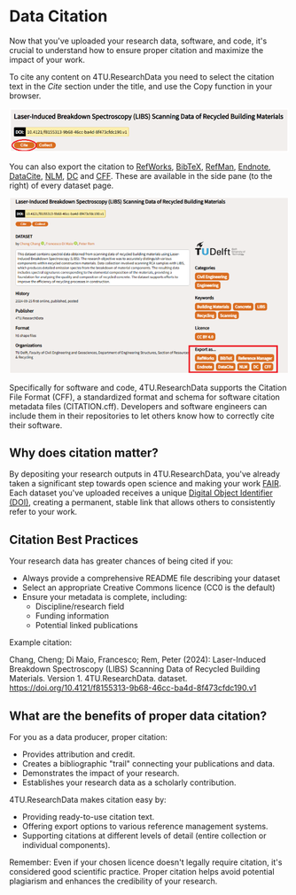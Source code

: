 # Data Citation

Now that you've uploaded your research data, software, and code, it's crucial to understand how to ensure proper citation and maximize the impact of your work.

To cite any content on 4TU.ResearchData you need to select the citation text in the *Cite* section under the title, and use the Copy function in your browser. 

<center>

![alt text](image.png)

</center>

You can also export the citation to [RefWorks](https://refworks.proquest.com/), [BibTeX](https://www.bibtex.org/), [RefMan](https://github.com/adriancaruana/refman), [Endnote](https://endnote.com/), [DataCite](https://datacite.org/), [NLM](https://www.citethisforme.com/citation-generator/national-library-of-medicine-grant-proposals), [DC](https://www.dublincore.org/specifications/dublin-core/dc-citation-guidelines/) and [CFF](https://citation-file-format.github.io/). These are available in the side pane (to the right) of every dataset page.

<center>

![alt text](image-1.png)

</center>

Specifically for software and code, 4TU.ResearchData supports the Citation File Format (CFF), a standardized format and schema for software citation metadata files (CITATION.cff). Developers and software engineers can include them in their repositories to let others know how to correctly cite their software. 

## Why does citation matter?

By depositing your research outputs in 4TU.ResearchData, you've already taken a significant step towards open science and making your work [FAIR](/introduction/fair_data_and_software). Each dataset you've uploaded receives a unique [Digital Object Identifier (DOI)](https://www.doi.org/), creating a permanent, stable link that allows others to consistently refer to your work.

## Citation Best Practices 

Your research data has greater chances of being cited if you: 

- Always provide a comprehensive README file describing your dataset
- Select an appropriate Creative Commons licence (CC0 is the default)
- Ensure your metadata is complete, including:
    - Discipline/research field
    - Funding information
    - Potential linked publications

Example citation:

Chang, Cheng; Di Maio, Francesco; Rem, Peter (2024): Laser-Induced Breakdown Spectroscopy (LIBS) Scanning Data of Recycled Building Materials. Version 1. 4TU.ResearchData. dataset. https://doi.org/10.4121/f8155313-9b68-46cc-ba4d-8f473cfdc190.v1

## What are the benefits of proper data citation? 

For you as a data producer, proper citation:

- Provides attribution and credit.
- Creates a bibliographic "trail" connecting your publications and data.
- Demonstrates the impact of your research.
- Establishes your research data as a scholarly contribution.

4TU.ResearchData makes citation easy by:

- Providing ready-to-use citation text.
- Offering export options to various reference management systems.
- Supporting citations at different levels of detail (entire collection or individual components).

Remember: Even if your chosen licence doesn't legally require citation, it's considered good scientific practice. Proper citation helps avoid potential plagiarism and enhances the credibility of your research.

